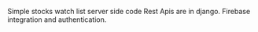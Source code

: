 Simple stocks watch list server side code
Rest Apis are in django.
Firebase integration and authentication.
